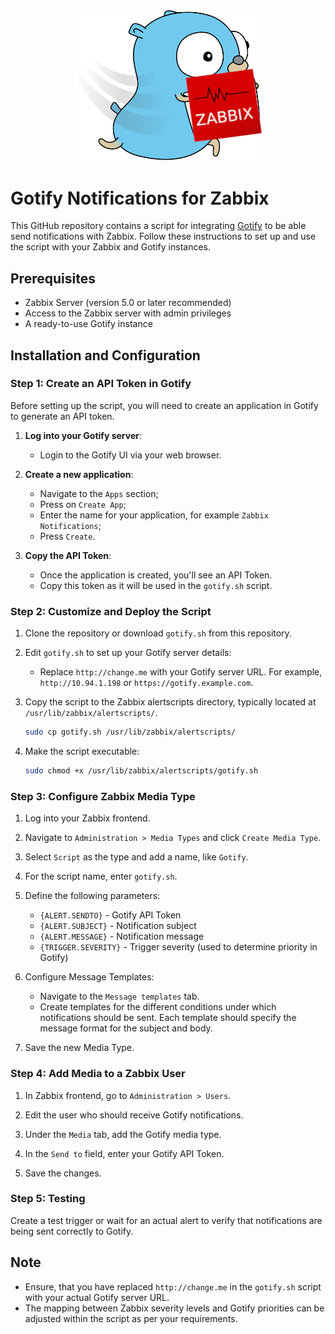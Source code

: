 <p align="center">
   <img src="logo.png" width="300" alt="Gotify Notifications for Zabbix">
</p>

# Gotify Notifications for Zabbix

This GitHub repository contains a script for integrating [Gotify](https://gotify.net/docs/install) to be able send notifications with Zabbix. Follow these instructions to set up and use the script with your Zabbix and Gotify instances.


## Prerequisites

- Zabbix Server (version 5.0 or later recommended)
- Access to the Zabbix server with admin privileges
- A ready-to-use Gotify instance

## Installation and Configuration

### Step 1: Create an API Token in Gotify

Before setting up the script, you will need to create an application in Gotify to generate an API token.

1. **Log into your Gotify server**:
   - Login to the Gotify UI via your web browser.

2. **Create a new application**:
   - Navigate to the `Apps` section;
   - Press on `Create App`;
   - Enter the name for your application, for example `Zabbix Notifications`;
   - Press `Create`.

3. **Copy the API Token**:
   - Once the application is created, you'll see an API Token.
   - Copy this token as it will be used in the `gotify.sh` script.

### Step 2: Customize and Deploy the Script

1. Clone the repository or download `gotify.sh` from this repository.

2. Edit `gotify.sh` to set up your Gotify server details:
   
   - Replace `http://change.me` with your Gotify server URL. For example, `http://10.94.1.198` or `https://gotify.example.com`.

3. Copy the script to the Zabbix alertscripts directory, typically located at `/usr/lib/zabbix/alertscripts/`.

   ```bash
   sudo cp gotify.sh /usr/lib/zabbix/alertscripts/
   ```

4. Make the script executable:

   ```bash
   sudo chmod +x /usr/lib/zabbix/alertscripts/gotify.sh
   ```

### Step 3: Configure Zabbix Media Type

1. Log into your Zabbix frontend.

2. Navigate to `Administration > Media Types` and click `Create Media Type`.

3. Select `Script` as the type and add a name, like `Gotify`.

4. For the script name, enter `gotify.sh`.

5. Define the following parameters:
   - `{ALERT.SENDTO}` - Gotify API Token
   - `{ALERT.SUBJECT}` - Notification subject
   - `{ALERT.MESSAGE}` - Notification message
   - `{TRIGGER.SEVERITY}` - Trigger severity (used to determine priority in Gotify)

6. Configure Message Templates:
   - Navigate to the `Message templates` tab.
   - Create templates for the different conditions under which notifications should be sent. Each template should specify the message format for the subject and body.

7. Save the new Media Type.

### Step 4: Add Media to a Zabbix User

1. In Zabbix frontend, go to `Administration > Users`.

2. Edit the user who should receive Gotify notifications.

3. Under the `Media` tab, add the Gotify media type.

4. In the `Send to` field, enter your Gotify API Token.

5. Save the changes.

### Step 5: Testing

Create a test trigger or wait for an actual alert to verify that notifications are being sent correctly to Gotify.

## Note

- Ensure, that you have replaced `http://change.me` in the `gotify.sh` script with your actual Gotify server URL.
- The mapping between Zabbix severity levels and Gotify priorities can be adjusted within the script as per your requirements.
